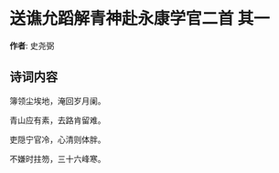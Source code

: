 # 送谯允蹈解青神赴永康学官二首  其一

**作者**: 史尧弼

## 诗词内容

簿领尘埃地，淹回岁月阑。

青山应有素，去路肯留难。

吏隠宁官冷，心清则体胖。

不嫌时拄笏，三十六峰寒。

